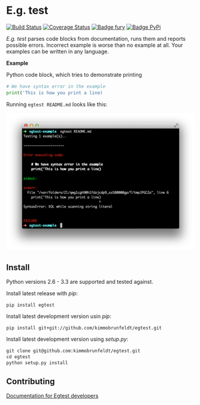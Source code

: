 # E.g. test

[![Build Status](https://travis-ci.org/kimmobrunfeldt/egtest.png?branch=master)](https://travis-ci.org/kimmobrunfeldt/egtest)
[![Coverage Status](https://coveralls.io/repos/kimmobrunfeldt/egtest/badge.png?branch=master)](https://coveralls.io/r/kimmobrunfeldt/egtest?branch=master)
[![Badge fury](https://badge.fury.io/py/egtest.png)](https://badge.fury.io/py/egtest.png)
[![Badge PyPi](https://pypip.in/d/egtest/badge.png)](https://pypip.in/d/egtest/badge.png)

*E.g. test* parses code blocks from documentation, runs them and reports possible errors. Incorrect example is worse than no example at all. Your examples can be written in any language.

**Example**

Python code block, which tries to demonstrate printing

```python
# We have syntax error in the example
print('This is how you print a line)
```

Running `egtest README.md` looks like this:

![screenshot](docs/screenshot.png)


## Install

Python versions 2.6 - 3.3 are supported and tested against.

Install latest release with *pip*:

    pip install egtest

Install latest development version usin *pip*:

    pip install git+git://github.com/kimmobrunfeldt/egtest.git

Install latest development version using *setup.py*:

    git clone git@github.com:kimmobrunfeldt/egtest.git
    cd egtest
    python setup.py install


## Contributing

[Documentation for Egtest developers](docs/)
